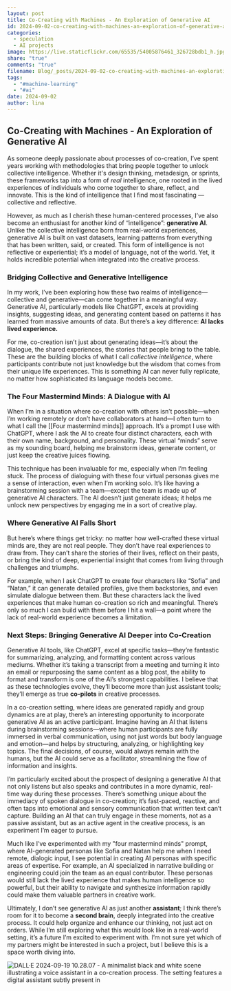 ```yaml
---
layout: post
title: Co-Creating with Machines - An Exploration of Generative AI
id: 2024-09-02-co-creating-with-machines-an-exploration-of-generative-ai.md
categories:
  - speculation
  - AI projects
image: https://live.staticflickr.com/65535/54005876461_326728bdb1_h.jpg
share: "true"
comments: "true"
filename: Blog/_posts/2024-09-02-co-creating-with-machines-an-exploration-of-generative-ai.md
tags:
  - "#machine-learning"
  - "#ai"
date: 2024-09-02
author: lina
---
```

## Co-Creating with Machines - An Exploration of Generative AI


As someone deeply passionate about processes of co-creation, I’ve spent years working with methodologies that bring people together to unlock collective intelligence. Whether it's design thinking, metadesign, or sprints, these frameworks tap into a form of _real_ intelligence, one rooted in the lived experiences of individuals who come together to share, reflect, and innovate. This is the kind of intelligence that I find most fascinating — collective and reflective.

However, as much as I cherish these human-centered processes, I’ve also become an enthusiast for another kind of “intelligence”: **generative AI**. Unlike the collective intelligence born from real-world experiences, generative AI is built on vast datasets, learning patterns from everything that has been written, said, or created. This form of intelligence is not reflective or experiential; it’s a model of language, not of the world. Yet, it holds incredible potential when integrated into the creative process.

### Bridging Collective and Generative Intelligence

In my work, I’ve been exploring how these two realms of intelligence—collective and generative—can come together in a meaningful way. Generative AI, particularly models like ChatGPT, excels at providing insights, suggesting ideas, and generating content based on patterns it has learned from massive amounts of data. But there’s a key difference: **AI lacks lived experience.**

For me, co-creation isn’t just about generating ideas—it’s about the dialogue, the shared experiences, the stories that people bring to the table. These are the building blocks of what I call _collective intelligence_, where participants contribute not just knowledge but the wisdom that comes from their unique life experiences. This is something AI can never fully replicate, no matter how sophisticated its language models become.

### The Four Mastermind Minds: A Dialogue with AI

When I’m in a situation where co-creation with others isn’t possible—when I’m working remotely or don’t have collaborators at hand—I often turn to what I call the [[Four mastermind minds]] approach. It’s a prompt I use with ChatGPT, where I ask the AI to create four distinct characters, each with their own name, background, and personality. These virtual “minds” serve as my sounding board, helping me brainstorm ideas, generate content, or just keep the creative juices flowing.

This technique has been invaluable for me, especially when I’m feeling stuck. The process of dialoguing with these four virtual personas gives me a sense of interaction, even when I’m working solo. It’s like having a brainstorming session with a team—except the team is made up of generative AI characters. The AI doesn’t just generate ideas; it helps me unlock new perspectives by engaging me in a sort of creative play.

### Where Generative AI Falls Short

But here’s where things get tricky: no matter how well-crafted these virtual minds are, they are not real people. They don’t have real experiences to draw from. They can’t share the stories of their lives, reflect on their pasts, or bring the kind of deep, experiential insight that comes from living through challenges and triumphs.

For example, when I ask ChatGPT to create four characters like “Sofia” and “Natan,” it can generate detailed profiles, give them backstories, and even simulate dialogue between them. But these characters lack the lived experiences that make human co-creation so rich and meaningful. There’s only so much I can build with them before I hit a wall—a point where the lack of real-world experience becomes a limitation.

### Next Steps: Bringing Generative AI Deeper into Co-Creation
Generative AI tools, like ChatGPT, excel at specific tasks—they’re fantastic for summarizing, analyzing, and formatting content across various mediums. Whether it’s taking a transcript from a meeting and turning it into an email or repurposing the same content as a blog post, the ability to format and transform is one of the AI’s strongest capabilities. I believe that as these technologies evolve, they’ll become more than just assistant tools; they’ll emerge as true **co-pilots** in creative processes.

In a co-creation setting, where ideas are generated rapidly and group dynamics are at play, there’s an interesting opportunity to incorporate generative AI as an active participant. Imagine having an AI that listens during brainstorming sessions—where human participants are fully immersed in verbal communication, using not just words but body language and emotion—and helps by structuring, analyzing, or highlighting key topics. The final decisions, of course, would always remain with the humans, but the AI could serve as a facilitator, streamlining the flow of information and insights.

I’m particularly excited about the prospect of designing a generative AI that not only listens but also speaks and contributes in a more dynamic, real-time way during these processes. There’s something unique about the immediacy of spoken dialogue in co-creation; it’s fast-paced, reactive, and often taps into emotional and sensory communication that written text can’t capture. Building an AI that can truly engage in these moments, not as a passive assistant, but as an active agent in the creative process, is an experiment I’m eager to pursue.

Much like I’ve experimented with my "four mastermind minds" prompt, where AI-generated personas like Sofia and Natan help me when I need remote, dialogic input, I see potential in creating AI personas with specific areas of expertise. For example, an AI specialized in narrative building or engineering could join the team as an equal contributor. These personas would still lack the lived experience that makes human intelligence so powerful, but their ability to navigate and synthesize information rapidly could make them valuable partners in creative work.

Ultimately, I don’t see generative AI as just another **assistant**; I think there’s room for it to become a **second brain**, deeply integrated into the creative process. It could help organize and enhance our thinking, not just act on orders. While I’m still exploring what this would look like in a real-world setting, it’s a future I’m excited to experiment with. I’m not sure yet which of my partners might be interested in such a project, but I believe this is a space worth diving into.

<img src="https://live.staticflickr.com/65535/54005876461_326728bdb1_h.jpg" alt="DALL·E 2024-09-19 10.28.07 - A minimalist black and white scene illustrating a voice assistant in a co-creation process. The setting features a digital assistant subtly present in"/>
